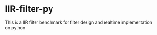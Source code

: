 # IIR-filter-py

This is a IIR filter benchmark for filter design and realtime implementation on python
